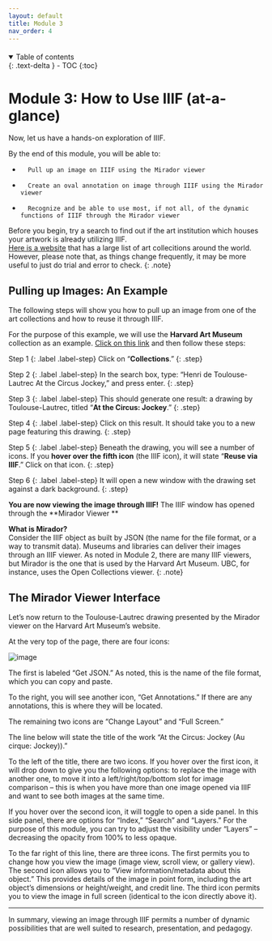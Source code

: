 ```yaml
---
layout: default
title: Module 3
nav_order: 4
---
```


<p style="margin-bottom: 20px"></p>

<details open markdown="block">
  <summary>
    Table of contents
  </summary>
  {: .text-delta }
 - TOC
{:toc}
</details>

# Module 3: How to Use IIIF (at-a-glance)

Now, let us have a hands-on exploration of IIIF.
 
By the end of this module, you will be able to:
*       Pull up an image on IIIF using the Mirador viewer 
*       Create an oval annotation on image through IIIF using the Mirador viewer
*       Recognize and be able to use most, if not all, of the dynamic functions of IIIF through the Mirador viewer

Before you begin, try a search to find out if the art institution which houses your artwork is already utilizing IIIF. <br>
[Here is a website](https://iiif.io/guides/finding_resources/) that has a large list of art collecitions around the world. <br>
However, please note that, as things change frequently, it may be more useful to just do trial and error to check. 
{: .note}

## Pulling up Images: An Example

The following steps will show you how to pull up an image from one of the art collections and how to reuse it through IIIF. 

For the purpose of this example, we will use the **Harvard Art Museum** collection as an example. [Click on this link](https://harvardartmuseums.org) and then follow these steps:
 
Step 1
{: .label .label-step}
Click on “**Collections**.”
{: .step} 

Step 2
{: .label .label-step}
In the search box, type: “Henri de Toulouse-Lautrec At the Circus Jockey,” and press enter.
{: .step}  

Step 3
{: .label .label-step}
This should generate one result: a drawing by Toulouse-Lautrec, titled “**At the Circus: Jockey**.”
{: .step} 

Step 4
{: .label .label-step}
Click on this result. It should take you to a new page featuring this drawing.
{: .step} 

Step 5
{: .label .label-step}
Beneath the drawing, you will see a number of icons. If you **hover over the fifth icon** (the IIIF icon), it will state “**Reuse via IIIF**.” Click on that icon. 
{: .step} 

Step 6
{: .label .label-step}
It will open a new window with the drawing set against a dark background. 
{: .step}

**You are now viewing the image through IIIF!** The IIIF window has opened through the **Mirador Viewer **

**What is Mirador?**<br> Consider the IIIF object as built by JSON (the name for the file format, or a way to transmit data). Museums and libraries can deliver their images through an IIIF viewer. As noted in Module 2, there are many IIIF viewers, but Mirador is the one that is used by the Harvard Art Museum. UBC, for instance, uses the Open Collections viewer.
{: .note}

## The Mirador Viewer Interface

Let’s now return to the Toulouse-Lautrec drawing presented by the Mirador viewer on the Harvard Art Museum’s website. 
 
At the very top of the page, there are four icons:

![image](https://github.com/mylovedsystem/IntrotoIIIF/assets/140271862/45102c1d-2415-41bb-bb14-ff5367db5b5b)



The first is labeled “Get JSON.” As noted, this is the name of the file format, which you can copy and paste.
 
To the right, you will see another icon, “Get Annotations.” If there are any annotations, this is where they will be located.
 
The remaining two icons are “Change Layout” and “Full Screen.”
 
The line below will state the title of the work “At the Circus: Jockey (Au cirque: Jockey)).”
 
To the left of the title, there are two icons. If you hover over the first icon, it will drop down to give you the following options: to replace the image with another one, to move it into a left/right/top/bottom slot for image comparison – this is when you have more than one image opened via IIIF and want to see both images at the same time.  

If you hover over the second icon, it will toggle to open a side panel. In this side panel, there are options for “Index,” “Search” and “Layers.” For the purpose of this module, you can try to adjust the visibility under “Layers” – decreasing the opacity from 100% to less opaque. 
 
To the far right of this line, there are three icons. The first permits you to change how you view the image (image view, scroll view, or gallery view). The second icon allows you to “View information/metadata about this object.” This provides details of the image in point form, including the art object’s dimensions or height/weight, and credit line. The third icon permits you to view the image in full screen (identical to the icon directly above it). 


---

In summary, viewing an image through IIIF permits a number of dynamic possibilities that are well suited to research, presentation, and pedagogy. 

